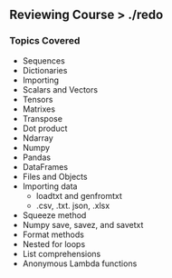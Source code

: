 ## Reviewing Course > ./redo
###  Topics Covered
- Sequences
- Dictionaries
- Importing
- Scalars and Vectors
- Tensors
- Matrixes
- Transpose
- Dot product
- Ndarray
- Numpy
- Pandas
- DataFrames
- Files and Objects
- Importing data
    - loadtxt and genfromtxt
    - .csv, .txt. json, .xlsx
- Squeeze method
- Numpy save, savez, and savetxt
- Format methods
- Nested for loops
- List comprehensions
- Anonymous Lambda functions

